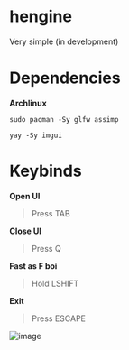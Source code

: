 # hengine

Very simple (in development)

# Dependencies
**Archlinux**
```
sudo pacman -Sy glfw assimp
```
```
yay -Sy imgui
```

# Keybinds
**Open UI**
> Press TAB

**Close UI**
> Press Q

**Fast as F boi**
> Hold LSHIFT

**Exit**
> Press ESCAPE

![image](https://github.com/abuxTM/hengine/assets/104513379/a77b7d78-92db-418b-95f8-26945c767041)
